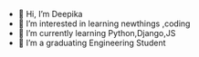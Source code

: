- 👋 Hi, I’m Deepika
- 👀 I’m interested in learning newthings ,coding 
- 🌱 I’m currently learning Python,Django,JS
- 📗 I’m a graduating Engineering Student 


<!---
Deepika-tech550/Deepika-tech550 is a ✨ special ✨ repository because its `README.md` (this file) appears on your GitHub profile.
You can click the Preview link to take a look at your changes.
--->
